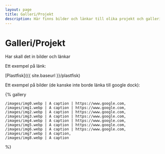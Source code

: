 ```yaml
---
layout: page
title: Galleri/Projekt
description: Här finns bilder och länkar till olika projekt och gallerier av lisaplommon
---
```


# Galleri/Projekt

Har skall det in bilder och länkar

Ett exempel på länk:

[Plastfisk]({{ site.baseurl }}/plastfisk)

Ett exempel på bilder (de kanske inte borde länka till google dock):

{% gallery

    /images/img0.webp | A caption | https://www.google.com,
    /images/img1.webp | A caption | https://www.google.com,
    /images/img2.webp | A caption | https://www.google.com,
    /images/img3.webp | A caption | https://www.google.com,
    /images/img4.webp | A caption | https://www.google.com,
    /images/img5.webp | A caption | https://www.google.com,
    /images/img6.webp | A caption | https://www.google.com,
    /images/img7.webp | A caption,
    /images/img8.webp | A caption

%}